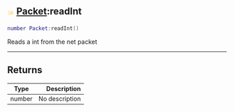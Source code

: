 ## ![shared](.gitbook/assets/shared.png) [Packet](./readme/Packet/README.md):readInt

```lua
number Packet:readInt()
```

Reads a int from the net packet

------
## Returns

| Type   | Description |
| ------ | ----------: |
| number | No description |

